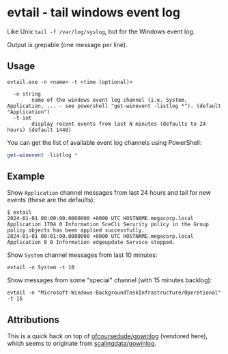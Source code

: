 # evtail - tail windows event log

Like Unix `tail -f /var/log/syslog`, but for the Windows event log.

Output is grepable (one message per line).

## Usage

```text
evtail.exe -n <name> -t <time (optional)>

  -n string
        name of the windows event log channel (i.e. System, Application, ... - see powershell "get-winevent -listlog *"). (default "Application")
  -t int
        display recent events from last N minutes (defaults to 24 hours) (default 1440)
```

You can get the list of available event log channels using PowerShell:

```powershell
get-winevent -listlog *
```

## Example

Show `Application` channel messages from last 24 hours and tail for new events (these are the defaults):

```shell
$ evtail
2024-01-01 00:00:00.0000000 +0000 UTC HOSTNAME.megacorp.local Application 1704 0 Information SceCli Security policy in the Group policy objects has been applied successfully.
2024-01-01 00:01:00.0000000 +0000 UTC HOSTNAME.megacorp.local Application 0 0 Information edgeupdate Service stopped.
```

Show `System` channel messages from last 10 minutes:

```shell
evtail -n System -t 10
```

Show messages from some "special" channel (with 15 minutes backlog):

```shell
evtail -n "Microsoft-Windows-BackgroundTaskInfrastructure/Operational" -t 15
```

## Attributions

This is a quick hack on top of [ofcoursedude/gowinlog](https://github.com/ofcoursedude/gowinlog) (vendored here), which seems to originate from [scalingdata/gowinlog](https://github.com/scalingdata/gowinlog).

